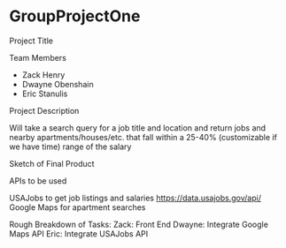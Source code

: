 # GroupProjectOne
Project Title


Team Members
   * Zack Henry
   * Dwayne Obenshain
   * Eric Stanulis

Project Description

Will take a search query for a job title and location and return jobs and nearby apartments/houses/etc. that fall within a 25-40% (customizable if we have time) range of the salary

Sketch of Final Product


APIs to be used

   USAJobs to get job listings and salaries
   https://data.usajobs.gov/api/
   Google Maps for apartment searches

Rough Breakdown of Tasks:
   Zack: Front End
   Dwayne: Integrate Google Maps API
   Eric: Integrate USAJobs API
